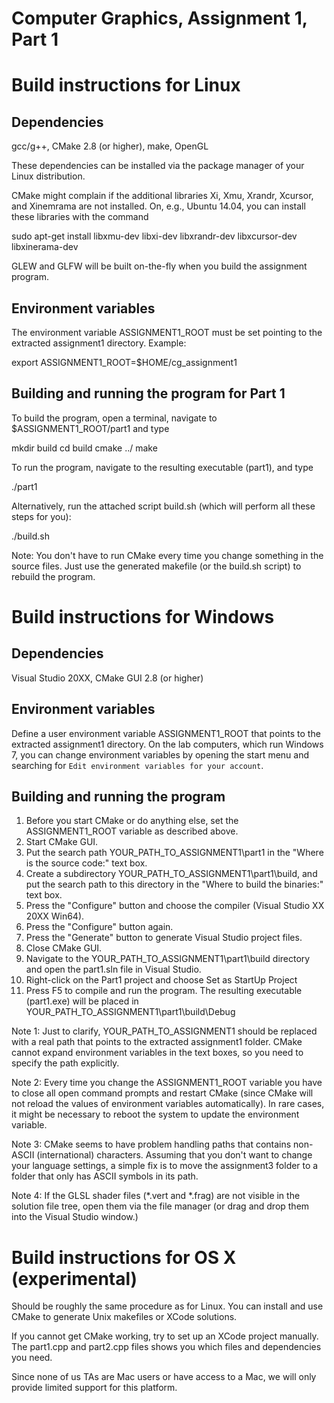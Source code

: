 Computer Graphics, Assignment 1, Part 1
=======================================


Build instructions for Linux
============================

Dependencies
------------
gcc/g++, CMake 2.8 (or higher), make, OpenGL

These dependencies can be installed via the package manager of your
Linux distribution.

CMake might complain if the additional libraries Xi, Xmu, Xrandr, Xcursor, and
Xinemrama are not installed. On, e.g., Ubuntu 14.04, you can install these
libraries with the command

  sudo apt-get install libxmu-dev libxi-dev libxrandr-dev libxcursor-dev libxinerama-dev

GLEW and GLFW will be built on-the-fly when you build the assignment
program.

Environment variables
---------------------
The environment variable ASSIGNMENT1_ROOT must be set pointing to the
extracted assignment1 directory. Example:

  export ASSIGNMENT1_ROOT=$HOME/cg_assignment1

Building and running the program for Part 1
-------------------------------------------
To build the program, open a terminal, navigate to
$ASSIGNMENT1_ROOT/part1 and type

  mkdir build
  cd build
  cmake ../
  make

To run the program, navigate to the resulting executable (part1), and
type

  ./part1

Alternatively, run the attached script build.sh (which will perform
all these steps for you):

  ./build.sh

Note: You don't have to run CMake every time you change something in
the source files. Just use the generated makefile (or the build.sh
script) to rebuild the program.


Build instructions for Windows
==============================

Dependencies
------------
Visual Studio 20XX, CMake GUI 2.8 (or higher)

Environment variables
---------------------
Define a user environment variable ASSIGNMENT1_ROOT that points to the
extracted assignment1 directory. On the lab computers, which run
Windows 7, you can change environment variables by opening the start
menu and searching for `Edit environment variables for your account`.

Building and running the program
--------------------------------
1. Before you start CMake or do anything else, set the
   ASSIGNMENT1_ROOT variable as described above.
2. Start CMake GUI.
3. Put the search path YOUR_PATH_TO_ASSIGNMENT1\part1 in the
   "Where is the source code:" text box.
4. Create a subdirectory YOUR_PATH_TO_ASSIGNMENT1\part1\build, and
   put the search path to this directory in the "Where to build the
   binaries:" text box.
5. Press the "Configure" button and choose the compiler
   (Visual Studio XX 20XX Win64).
6. Press the "Configure" button again.
7. Press the "Generate" button to generate Visual Studio project
   files.
8. Close CMake GUI.
9. Navigate to the YOUR_PATH_TO_ASSIGNMENT1\part1\build directory and
   open the part1.sln file in Visual Studio.
10. Right-click on the Part1 project and choose Set as StartUp Project
11. Press F5 to compile and run the program. The resulting executable
   (part1.exe) will be placed in
   YOUR_PATH_TO_ASSIGNMENT1\part1\build\Debug

Note 1: Just to clarify, YOUR_PATH_TO_ASSIGNMENT1 should be replaced
with a real path that points to the extracted assignment1 folder.
CMake cannot expand environment variables in the text boxes, so you
need to specify the path explicitly.

Note 2: Every time you change the ASSIGNMENT1_ROOT variable you have
to close all open command prompts and restart CMake (since CMake will
not reload the values of environment variables automatically). In rare
cases, it might be necessary to reboot the system to update the
environment variable.

Note 3: CMake seems to have problem handling paths that contains
non-ASCII (international) characters. Assuming that you don't want to
change your language settings, a simple fix is to move the assignment3
folder to a folder that only has ASCII symbols in its path.

Note 4: If the GLSL shader files (*.vert and *.frag) are not visible
in the solution file tree, open them via the file manager (or drag and
drop them into the Visual Studio window.)


Build instructions for OS X (experimental)
==========================================

Should be roughly the same procedure as for Linux. You can install and
use CMake to generate Unix makefiles or XCode solutions.

If you cannot get CMake working, try to set up an XCode project
manually. The part1.cpp and part2.cpp files shows you which files and
dependencies you need.

Since none of us TAs are Mac users or have access to a Mac, we will
only provide limited support for this platform.
